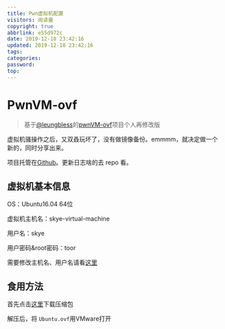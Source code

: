 ```yaml
---
title: Pwn虚拟机配置
visitors: 阅读量
copyright: true
abbrlink: e55d972c
date: 2019-12-18 23:42:16
updated: 2019-12-18 23:42:16
tags:
categories:
password:
top:
---
```


# PwnVM-ovf

> 基于[@leungbless](<https://github.com/leungbless>)的[pwnVM-ovf](<https://github.com/leungbless/pwnVM-ovf>)项目个人再修改版

虚拟机骚操作之后，又双叒玩坏了，没有做镜像备份。emmmm，就决定做一个新的，同时分享出来。

项目托管在[Github](<https://github.com/skyedai910/pwnVM-ovf>)。更新日志啥的去 repo 看。



## 虚拟机基本信息

OS：Ubuntu16.04 64位

虚拟机主机名：skye-virtual-machine

用户名：skye

用户密码&root密码：toor

需要修改主机名、用户名请看[这里](<https://blog.csdn.net/HuLuWa1997/article/details/89919758>)



## 食用方法

首先点击[这里]()下载压缩包

解压后，将 ``Ubuntu.ovf``用VMware打开
